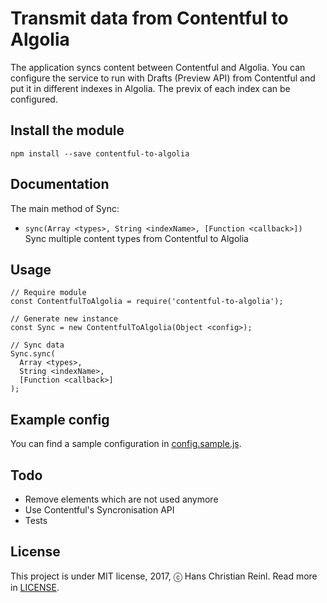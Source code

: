 # Transmit data from Contentful to Algolia

The application syncs content between Contentful and Algolia.
You can configure the service to run with Drafts (Preview API) from Contentful
and put it in different indexes in Algolia. The previx of each index can be
configured.

## Install the module

    npm install --save contentful-to-algolia

## Documentation

The main method of Sync:
- `sync(Array <types>, String <indexName>, [Function <callback>])`
  Sync multiple content types from Contentful to Algolia

## Usage

    // Require module
    const ContentfulToAlgolia = require('contentful-to-algolia');

    // Generate new instance
    const Sync = new ContentfulToAlgolia(Object <config>);

    // Sync data
    Sync.sync(
      Array <types>,
      String <indexName>,
      [Function <callback>]
    );


## Example config

You can find a sample configuration in [config.sample.js](./config.sample.js).

## Todo

* Remove elements which are not used anymore
* Use Contentful's Syncronisation API
* Tests

## License

This project is under MIT license, 2017, ⓒ Hans Christian Reinl.
Read more in [LICENSE](./LICENSE).
